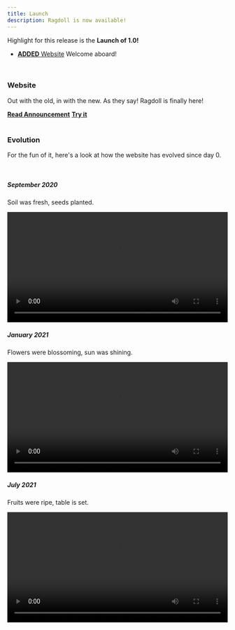 ```yaml
---
title: Launch
description: Ragdoll is now available!
---
```


Highlight for this release is the **Launch of 1.0!**

- [**ADDED** Website](#website) Welcome aboard!

<br>

### Website

Out with the old, in with the new. As they say! Ragdoll is finally here!

<div class="hboxlayout">
<a href="https://learn.ragdolldynamics.com/blog/20210728_announce_1_0" class="button black"><b>Read Announcement</b></a>
<a href="/download" class="button red"><b>Try it</b></a>
<div class="spacing"></div>
</div>

<br>

### Evolution

For the fun of it, here's a look at how the website has evolved since day 0.

<br>

##### September 2020

Soil was fresh, seeds planted.

<video class="poster" controls autoplay loop="loop" width="100%">
   <source src="https://user-images.githubusercontent.com/2152766/127153812-29703b5f-cef8-411f-b6dd-3f3fd16784ae.mp4" type="video/mp4">
</video>

<br>

##### January 2021

Flowers were blossoming, sun was shining.

<video class="poster" controls autoplay loop="loop" width="100%">
   <source src="https://user-images.githubusercontent.com/2152766/127151180-b41e8ed5-c8d7-4d6c-96c6-86ec5a706dd7.mp4" type="video/mp4">
</video>

<br>

##### July 2021

Fruits were ripe, table is set.

<video class="poster" controls autoplay loop="loop" width="100%">
   <source src="https://user-images.githubusercontent.com/2152766/127153471-f6018461-d75d-4f25-8933-f7352b03d101.mp4" type="video/mp4">
</video>
